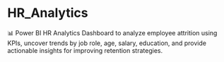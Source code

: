 # HR_Analytics
📊 Power BI HR Analytics Dashboard to analyze employee attrition using KPIs, uncover trends by job role, age, salary, education, and provide actionable insights for improving retention strategies.
